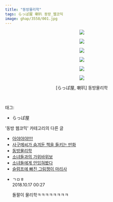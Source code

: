 ```yaml
---
title: "동방물리학"
tags: らっぱ屋 喇叭 동방_웹코믹
image: ghap/3558/001.jpg
---
```

<div class="article">
<p style="text-align: center; clear: none; float: none;"><img src="{{ site.nasurl }}/ghap/3558/001.jpg"/></p>
<p style="text-align: center; clear: none; float: none;"><img src="{{ site.nasurl }}/ghap/3558/002.jpg"/></p>
<p style="text-align: center; clear: none; float: none;"><img src="{{ site.nasurl }}/ghap/3558/003.jpg"/></p>
<p style="text-align: center; clear: none; float: none;"><img src="{{ site.nasurl }}/ghap/3558/004.jpg"/></p>
<p style="text-align: center; clear: none; float: none;"><img src="{{ site.nasurl }}/ghap/3558/005.jpg"/></p>
<p style="text-align: center; clear: none; float: none;"><img src="{{ site.nasurl }}/ghap/3558/006.jpg"/></p>
<p style="text-align: center; clear: none; float: none;">[らっぱ屋, 喇叭] 동방물리학</p>
<p><br/></p>
</div><div class="tagTrail">
<p>태그: </p>
<ul>
<li>らっぱ屋</li>
</ul>
</div><div class="another">
<p>'동방 웹코믹' 카테고리의 다른 글</p>
<ul>
<li><a href="/2017-07-15-ghap_3561">아야야야!!!!</a></li>
<li><a href="/2017-07-14-ghap_3559">사구메씨가 숨겨둔 책을 들키는 만화</a></li>
<li><a href="/2017-07-14-ghap_3558">동방물리학</a></li>
<li><a href="/2017-07-14-ghap_3557">소녀들과의 가위바위보</a></li>
<li><a href="/2017-07-14-ghap_3556">소녀들에게 안입혀봤다</a></li>
<li><a href="/2017-07-14-ghap_3553">슬럼프에 빠진 그림쟁이 마리사</a></li>
</ul>
</div><div class="cb_module cb_fluid">
<div class="cb_wrt cb_profile">
<div class="comment">
<ul>
<li class="cb_thumb_off" id="comment15356835">
<div class="cb_comment_area">
<div class="cb_info_area">
<div class="cb_section">
<span class="cb_nick_name">ㄱㅁㅎ</span>
</div>
<div class="cb_section">
<span class="cb_date">2018.10.17 00:27 </span>
</div>
</div>
<div class="cb_dsc_comment">
<p class="cb_dsc">
											돌팔이 물리학ㅋㅋㅋㅋㅋㅋㅋㅋ
										</p>
</div>
</div></li>
</ul>
</div>
</div><!-- commentList close -->
</div>